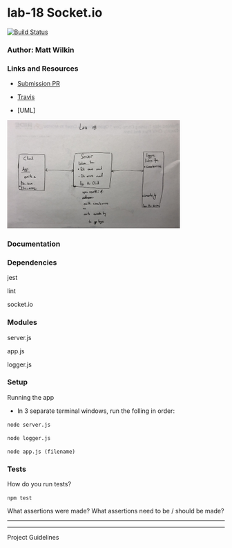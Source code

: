 # lab-18 Socket.io

[![Build Status](https://www.travis-ci.com/mwilkin-401-advanced-javascript/lab-18.svg?branch=dev)](https://www.travis-ci.com/mwilkin-401-advanced-javascript/lab-18)

### Author: Matt Wilkin

### Links and Resources
* [Submission PR](https://github.com/mwilkin-401-advanced-javascript/lab-18/pull/1)

* [Travis](https://www.travis-ci.com/mwilkin-401-advanced-javascript/lab-018)

* [UML]

<img src="./assets/lab18_process_flow.jpg" width =400px>

### Documentation

### Dependencies
jest

lint

socket.io

### Modules

server.js

app.js

logger.js



### Setup

Running the app

* In 3 separate terminal windows, run the folling in order:

`node server.js`

`node logger.js`

`node app.js (filename)`


### Tests

How do you run tests?

`npm test`

What assertions were made?
What assertions need to be / should be made?

_________________
_________________

Project Guidelines